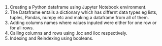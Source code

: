 1) Creating a Python dataframe using Jupyter Notebook environment. 
2) The Dataframe entails a dictionary which has differnt data types eg lists, tuples, Pandas, numpy etc and making a dataframe from all of them.
3) Adding columns names where values inputed were either for one row or for all rows.
4) Calling columns and rows using .loc and iloc respectively.
5) Indexing and Reindexing using booleans.

